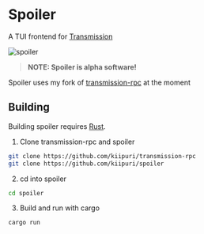 # Spoiler
A TUI frontend for [Transmission](https://transmissionbt.com/)

![spoiler](https://user-images.githubusercontent.com/47101041/210192751-df84db10-86d1-41b6-888a-2a651c28a754.gif)

> **NOTE: Spoiler is alpha software!**

Spoiler uses my fork of [transmission-rpc](https://github.com/kiipuri/transmission-rpc) at the moment

## Building

Building spoiler requires [Rust](https://www.rust-lang.org/).

1. Clone transmission-rpc and spoiler
```bash
git clone https://github.com/kiipuri/transmission-rpc
git clone https://github.com/kiipuri/spoiler
```
2. cd into spoiler
```bash
cd spoiler
```

3. Build and run with cargo
```bash
cargo run
```
